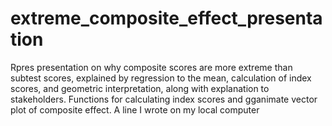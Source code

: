 # extreme_composite_effect_presentation
Rpres presentation on why composite scores are more extreme than subtest scores, explained by regression to the mean, calculation of index scores, and geometric interpretation, along with explanation to stakeholders. Functions for calculating index scores and gganimate vector plot of composite effect.
A line I wrote on my local computer
